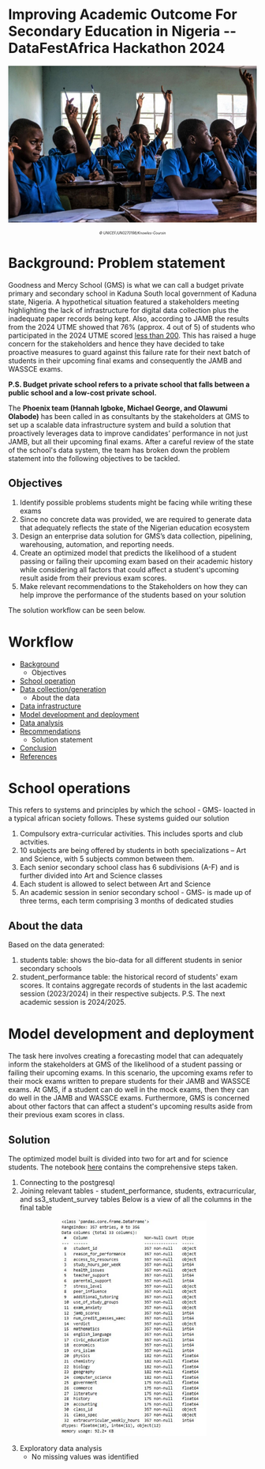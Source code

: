# Improving  Academic Outcome For Secondary Education in Nigeria -- DataFestAfrica Hackathon 2024

<p align="center">
    <img width="600" src="https://github.com/George-Michael-Dagogo/Datafest/blob/Data-science/Images/Secondary%20school%20kids.jpg" alt="Secondary school kids">
</p>
<div align="center">
  <p style="font-size: 7px;"><i>© UNICEF/UN0270198/Knowles-Coursin</i></p>
</div>


# Background: Problem statement

Goodness and Mercy School (GMS) is what we can call a budget private primary and secondary school in Kaduna South local government of Kaduna state, Nigeria. A hypothetical situation featured a stakeholders meeting highlighting the lack of infrastructure for digital data collection plus the inadequate paper records being kept. Also, according to JAMB the results from the 2024 UTME showed that 76% (approx. 4 out of 5) of students who participated in the 2024 UTME scored [less than 200](https://www.premiumtimesng.com/news/690022-updated-jamb-releases-2024-utme-results-76-scores-below-200.html). This has raised a huge concern for the stakeholders and hence they have decided to take proactive measures to guard against this failure rate for their next batch of students in their upcoming final exams and consequently the JAMB and WASSCE exams.

**P.S. Budget private school refers to a private school that falls between a public school and a low-cost private school.**

The **Phoenix team (Hannah Igboke, Michael George, and Olawumi Olabode)** has been called in as consultants by the stakeholders at GMS to set up a scalable data infrastructure system and build a solution that proactively leverages data to improve candidates’ performance in not just JAMB, but all their upcoming final exams. After a careful review of the state of the school's data system, the team has broken down the problem statement into the following objectives to be tackled.

## Objectives

1. Identify possible problems students might be facing while writing these exams
2. Since no concrete data was provided, we are required to generate data that adequately reflects the state of the Nigerian education ecosystem
3. Design an enterprise data solution for GMS’s data collection, pipelining, warehousing, automation, and reporting needs.
4. Create an optimized model that predicts the likelihood of a student passing or failing their upcoming exam based on their academic history while considering all factors that could affect a student's upcoming result aside from their previous exam scores.
5. Make relevant recommendations to the Stakeholders on how they can help improve the performance of the students based on your solution

The solution workflow can be seen below.

# Workflow
- [Background]()
  - Objectives
- [School operation]()
- [Data collection/generation]()
  - About the data
- [Data infrastructure]()
- [Model development and deployment]()
- [Data analysis]()
- [Recommendations]()
  - Solution statement
- [Conclusion]()
- [References]()

# School operations
This refers to systems and principles by which the school - GMS- loacted in a typical african society follows. These systems guided our solution
1.	Compulsory extra-curricular activities. This includes sports and club actvities.
2.	10 subjects are being offered by students in both specializations – Art and Science, with 5 subjects common between them.
3.	Each senior secondary school class has 6 subdivisions (A-F) and is further divided into Art and Science classes
4.	Each student is allowed to select between Art and Science
5.	An academic session in senior secondary school - GMS- is made up of three terms, each term comprising 3 months of dedicated studies


## About the data

Based on the data generated:
1. students table: shows the bio-data for all different students in senior secondary schools
2. student_performance table: the historical record of students' exam scores. It contains aggregate records of students in the last academic session (2023/2024) in their respective subjects. P.S. The next academic session is 2024/2025.



# Model development and deployment

The task here involves creating a forecasting model that can adequately inform the stakeholders at GMS of the likelihood of a student passing or failing their upcoming exams. In this scenario, the upcoming exams refer to their mock exams written to prepare students for their JAMB and WASSCE exams. At GMS, if a student can do well in the mock exams, then they can do well in the JAMB and WASSCE exams. Furthermore, GMS is concerned about other factors that can affect a student's upcoming results aside from their previous exam scores in class.

## Solution

The optimized model built is divided into two for art and for science students. The notebook [here]() contains the comprehensive steps taken.

1. Connecting to the postgresql
2. Joining relevant tables - student_performance, students, extracurricular, and ss3_student_survey tables
Below is a view of all the columns in the final table

<p align="center">
    <img width="300" src="https://github.com/George-Michael-Dagogo/Datafest/blob/Data-science/Images/Table_information.JPG" alt="Table_information">
</p>

3. Exploratory data analysis
   - No missing values was identified








